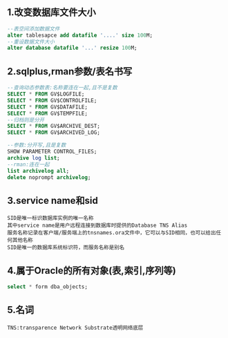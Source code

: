 ## 1.改变数据库文件大小
```sql
--表空间添加数据文件
alter tablesapce add datafile '....' size 100M;
--重设数据文件大小
alter database datafile '...' resize 100M;
```
## 2.sqlplus,rman参数/表名书写
```sql
--查询动态参数表:名称要连在一起,且不是复数
SELECT * FROM GV$LOGFILE;
SELECT * FROM GV$CONTROLFILE;
SELECT * FROM GV$DATAFILE;
SELECT * FROM GV$TEMPFILE;
--归档则是分开
SELECT * FROM GV$ARCHIVE_DEST;
SELECT * FROM GV$ARCHIVED_LOG;

--参数:分开写,且是复数
SHOW PARAMETER CONTROL_FILES;
archive log list;
--rman:连在一起
list archivelog all;
delete noprompt archivelog;
```
## 3.service name和sid
```
SID是唯一标识数据库实例的唯一名称
其中service name是用户远程连接到数据库时提供的Database TNS Alias
服务名称记录在客户端/服务端上的tnsnames.ora文件中，它可以与SID相同，也可以给出任何其他名称
SID是唯一的数据库系统标识符，而服务名称是别名
```
## 4.属于Oracle的所有对象(表,索引,序列等)
```sql
select * form dba_objects;
```
## 5.名词
```
TNS:transparence Network Substrate透明网络底层
```